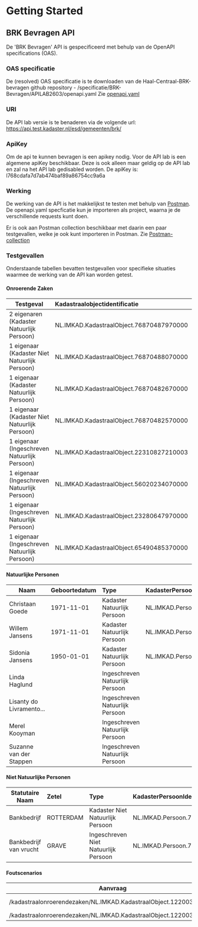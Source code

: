 # Getting Started

## BRK Bevragen API
De 'BRK Bevragen' API is gespecificeerd met behulp van de OpenAPI specifications (OAS).

### OAS specificatie
De (resolved) OAS specificatie is te downloaden van de Haal-Centraal-BRK-bevragen github repository - /specificatie/BRK-Bevragen/APILAB2603/openapi.yaml
Zie [openapi.yaml](../specificatie/BRK-Bevragen/APILAB2603/openapi.yaml)

### URI
De API lab versie is te benaderen via de volgende url: https://api.test.kadaster.nl/esd/gemeenten/brk/

### ApiKey
Om de api te kunnen bevragen is een apikey nodig. Voor de API lab is een algemene apiKey beschikbaar. 
Deze is ook alleen maar geldig op de API lab en zal na het API lab gedisabled worden.
De apiKey is: l768cdafa7d7ab474baf89a86754cc9a6a

### Werking
De werking van de API is het makkelijkst te testen met behulp van [Postman](https://www.getpostman.com/).
De openapi.yaml specficatie kun je importeren als project, waarna je de verschillende requests kunt doen.

Er is ook aan Postman collection beschikbaar met daarin een paar testgevallen, welke je ook kunt importeren in Postman.
Zie [Postman-collection](BRK-Bevragen%20API.postman_collection.json)

### Testgevallen
Onderstaande tabellen bevatten testgevallen voor specifieke situaties waarmee de werking van de API kan worden getest.

#### Onroerende Zaken
Testgeval                                       |Kadastraalobjectidentificatie              |Kadastraleaanduiding      |Postcode               |Bijzonderheid      |                                                                    
----------------                                |:-------                                   |:-------                  |:-------               |:-------           |
2 eigenaren (Kadaster Natuurlijk Persoon)       |NL.IMKAD.KadastraalObject.76870487970000   |Beekbergen:87 K 4879      |7361EW 29              |alle velden gevuld |
1 eigenaar (Kadaster Niet Natuurlijk Persoon)   |NL.IMKAD.KadastraalObject.76870488070000   |Beekbergen:87 K 4880      |7361EW 27              ||
1 eigenaar (Kadaster Natuurlijk Persoon)        |NL.IMKAD.KadastraalObject.76870482670000   |Beekbergen:87 K 4826      |7361EW 25              ||
1 eigenaar (Kadaster Niet Natuurlijk Persoon)   |NL.IMKAD.KadastraalObject.76870482570000   |Beekbergen:87 K 4825      |7361EW 21              ||
1 eigenaar (Ingeschreven Natuurlijk Persoon)    |NL.IMKAD.KadastraalObject.22310827210003   |'s Gravenhage:881 N 8272 3|2517GL 84              |appartementsrecht  |
1 eigenaar (Ingeschreven Natuurlijk Persoon)    |NL.IMKAD.KadastraalObject.56020234070000   |Odoorn:717 N 2340         |9573PA 3               ||
1 eigenaar (Ingeschreven Natuurlijk Persoon)    |NL.IMKAD.KadastraalObject.23280647970000   |Loosduinen:561 H 6479     |2551XS 31              ||
1 eigenaar (Ingeschreven Natuurlijk Persoon)    |NL.IMKAD.KadastraalObject.65490485370000   |Hellendoorn:395 G 4853    |7441JC 1 a             ||

#### Natuurlijke Personen
Naam                    |Geboortedatum    |Type                                 |KadasterPersoonIdentificatie   | Burgerservicenummer |Bijzonderheid        |
----------------        |:-------         |:------                              |:------                        |:------              |:------              |
Christaan Goede         |1971-11-01       |Kadaster Natuurlijk Persoon          |NL.IMKAD.Persoon.71303564      |                     ||
Willem Jansens          |1971-11-01       |Kadaster Natuurlijk Persoon          |NL.IMKAD.Persoon.70882239      |                     |alle velden gevuld   |
Sidonia Jansens         |1950-01-01       |Kadaster Natuurlijk Persoon          |NL.IMKAD.Persoon.50550743      |                     |woont in buitenland  |
Linda Haglund           |                 |Ingeschreven Natuurlijk Persoon      |                               |999991905            ||
Lisanty do Livramento...|                 |Ingeschreven Natuurlijk Persoon      |                               |999990482            ||
Merel Kooyman           |                 |Ingeschreven Natuurlijk Persoon      |                               |999993847            ||
Suzanne van der Stappen |                 |Ingeschreven Natuurlijk Persoon      |                               |999993653            ||

#### Niet Natuurlijke Personen
Statutaire Naam         |Zetel        |Type                                 |KadasterPersoonIdentificatie   | 
----------------        |:------      |:------                              |:------                        |
Bankbedrijf             |ROTTERDAM    |Kadaster Niet Natuurlijk Persoon     |NL.IMKAD.Persoon.71291440      | 
Bankbedrijf van vrucht  |GRAVE        |Ingeschreven Niet Natuurlijk Persoon |NL.IMKAD.Persoon.71291493      |  

#### Foutscenarios
Aanvraag                                                                                       | Foutscenario               |
----------------                                                                               | :-------                   |
/kadastraalonroerendezaken/NL.IMKAD.KadastraalObject.122003147000                              | 404 Not found              |
/kadastraalonroerendezaken/NL.IMKAD.KadastraalObject.122003157000                              | 410 Gone                   |
